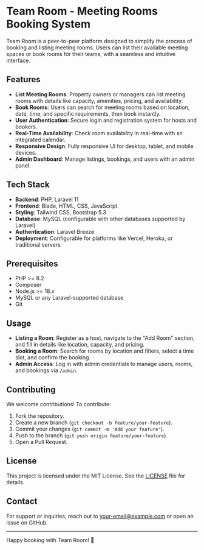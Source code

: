 # Team Room - Meeting Rooms Booking System

Team Room is a peer-to-peer platform designed to simplify the process of booking and listing meeting rooms. Users can list their available meeting spaces or book rooms for their teams, with a seamless and intuitive interface.

## Features
- **List Meeting Rooms**: Property owners or managers can list meeting rooms with details like capacity, amenities, pricing, and availability.
- **Book Rooms**: Users can search for meeting rooms based on location, date, time, and specific requirements, then book instantly.
- **User Authentication**: Secure login and registration system for hosts and bookers.
- **Real-Time Availability**: Check room availability in real-time with an integrated calendar.
- **Responsive Design**: Fully responsive UI for desktop, tablet, and mobile devices.
- **Admin Dashboard**: Manage listings, bookings, and users with an admin panel.

## Tech Stack
- **Backend**: PHP, Laravel 11
- **Frontend**: Blade, HTML, CSS, JavaScript
- **Styling**: Tailwind CSS, Bootstrap 5.3
- **Database**: MySQL (configurable with other databases supported by Laravel)
- **Authentication**: Laravel Breeze
- **Deployment**: Configurable for platforms like Vercel, Heroku, or traditional servers

## Prerequisites
- PHP >= 8.2
- Composer
- Node.js >= 18.x
- MySQL or any Laravel-supported database
- Git

## Usage
- **Listing a Room**: Register as a host, navigate to the "Add Room" section, and fill in details like location, capacity, and pricing.
- **Booking a Room**: Search for rooms by location and filters, select a time slot, and confirm the booking.
- **Admin Access**: Log in with admin credentials to manage users, rooms, and bookings via `/admin`.

## Contributing
We welcome contributions! To contribute:
1. Fork the repository.
2. Create a new branch (`git checkout -b feature/your-feature`).
3. Commit your changes (`git commit -m 'Add your feature'`).
4. Push to the branch (`git push origin feature/your-feature`).
5. Open a Pull Request.

## License
This project is licensed under the MIT License. See the [LICENSE](LICENSE) file for details.

## Contact
For support or inquiries, reach out to [your-email@example.com](mailto:your-email@example.com) or open an issue on GitHub.

---

Happy booking with Team Room! 🚀
